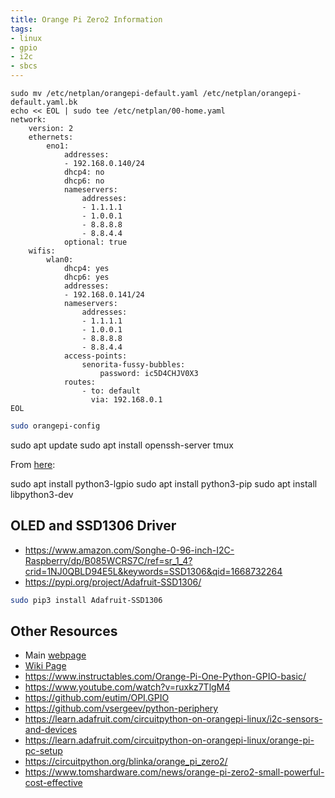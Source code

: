```yaml
---
title: Orange Pi Zero2 Information
tags: 
- linux
- gpio
- i2c
- sbcs
---
```


```
sudo mv /etc/netplan/orangepi-default.yaml /etc/netplan/orangepi-default.yaml.bk
echo << EOL | sudo tee /etc/netplan/00-home.yaml
network:
    version: 2
    ethernets:
        eno1:
            addresses:
            - 192.168.0.140/24
            dhcp4: no
            dhcp6: no
            nameservers:
                addresses:
                - 1.1.1.1
                - 1.0.0.1
                - 8.8.8.8
                - 8.8.4.4
            optional: true
    wifis:
        wlan0:
            dhcp4: yes
            dhcp6: yes
            addresses:
            - 192.168.0.141/24
            nameservers:
                addresses:
                - 1.1.1.1
                - 1.0.0.1
                - 8.8.8.8
                - 8.8.4.4
            access-points:
                senorita-fussy-bubbles:
                    password: ic5D4CHJV0X3
            routes:
                - to: default
                  via: 192.168.0.1
EOL
```



```bash
sudo orangepi-config
```


sudo apt update
sudo apt install openssh-server tmux

From [here](https://ubuntu.com/tutorials/gpio-on-raspberry-pi#1-overview):


sudo apt install python3-lgpio
sudo apt install python3-pip
sudo apt install libpython3-dev

## OLED and SSD1306 Driver

- <https://www.amazon.com/Songhe-0-96-inch-I2C-Raspberry/dp/B085WCRS7C/ref=sr_1_4?crid=1NJ0QBLD94E5L&keywords=SSD1306&qid=1668732264>
- https://pypi.org/project/Adafruit-SSD1306/

```bash
sudo pip3 install Adafruit-SSD1306
```

## Other Resources

* Main [webpage](http://www.orangepi.org/html/hardWare/computerAndMicrocontrollers/details/Orange-Pi-Zero-2.html)
* [Wiki Page](http://www.orangepi.org/orangepiwiki/index.php/Orange_Pi_Zero_2)
* <https://www.instructables.com/Orange-Pi-One-Python-GPIO-basic/>
* <https://www.youtube.com/watch?v=ruxkz7TlgM4>
* <https://github.com/eutim/OPI.GPIO>
* <https://github.com/vsergeev/python-periphery>
* <https://learn.adafruit.com/circuitpython-on-orangepi-linux/i2c-sensors-and-devices>
* <https://learn.adafruit.com/circuitpython-on-orangepi-linux/orange-pi-pc-setup>
* <https://circuitpython.org/blinka/orange_pi_zero2/>
* <https://www.tomshardware.com/news/orange-pi-zero2-small-powerful-cost-effective>

